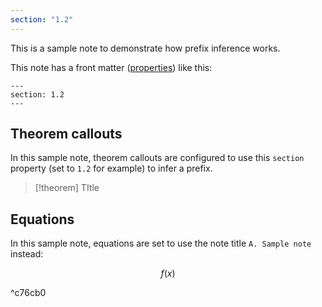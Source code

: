 ```yaml
---
section: "1.2"
---
```

This is a sample note to demonstrate how prefix inference works.

This note has a front matter ([properties](https://help.obsidian.md/Editing+and+formatting/Properties)) like this:

```
---
section: 1.2
---
```

## Theorem callouts

In this sample note, theorem callouts are configured to use this `section` property (set to `1.2` for example) to infer a prefix.

> [!theorem] TItle

## Equations


In this sample note, equations are set to use the note title `A. Sample note` instead:

$$
f(x)
$$

^c76cb0
